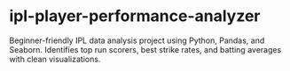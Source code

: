 # ipl-player-performance-analyzer
Beginner-friendly IPL data analysis project using Python, Pandas, and Seaborn. Identifies top run scorers, best strike rates, and batting averages with clean visualizations.

